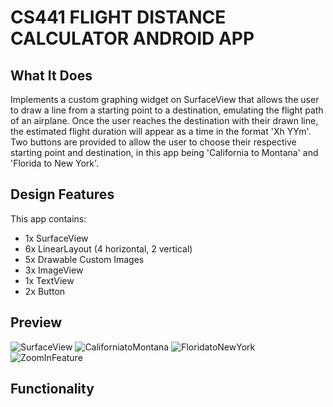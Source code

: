 # CS441 FLIGHT DISTANCE CALCULATOR ANDROID APP

## What It Does

Implements a custom graphing widget on SurfaceView that allows the user to draw a line from a starting point to a destination, emulating the flight path of an airplane. Once the user reaches the destination with their drawn line, the estimated flight duration will appear as a time in the format 'Xh YYm'. Two buttons are provided to allow the user to choose their respective starting point and destination, in this app being 'California to Montana' and 'Florida to New York'.

## Design Features

This app contains:
- 1x SurfaceView
- 6x LinearLayout (4 horizontal, 2 vertical)
- 5x Drawable Custom Images
- 3x ImageView
- 1x TextView
- 2x Button

## Preview

![SurfaceView](/SurfaceView1)
![CaliforniatoMontana](/CAtoMT1)
![FloridatoNewYork](/FLtoNY1)
![ZoomInFeature](/ZoomIn1)

## Functionality

